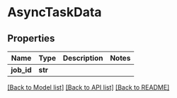 # AsyncTaskData

## Properties
Name | Type | Description | Notes
------------ | ------------- | ------------- | -------------
**job_id** | **str** |  | 

[[Back to Model list]](../README.md#documentation-for-models) [[Back to API list]](../README.md#documentation-for-api-endpoints) [[Back to README]](../README.md)


